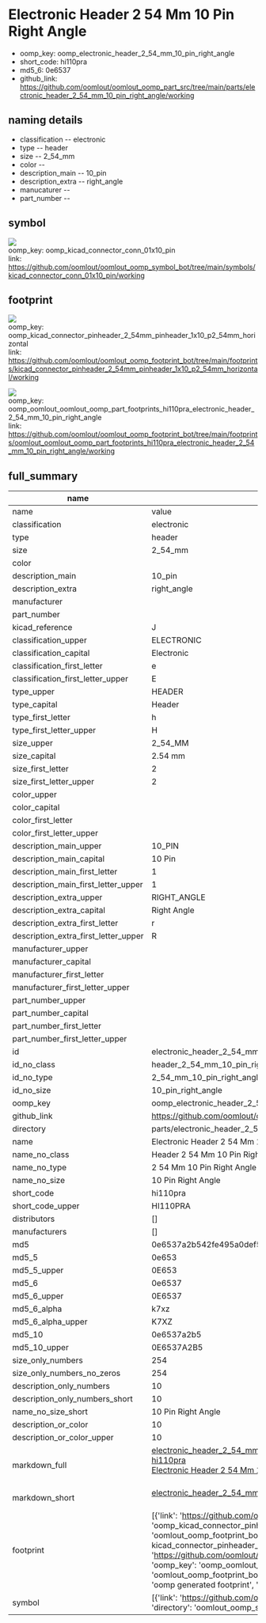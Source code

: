 # Electronic Header 2 54 Mm 10 Pin Right Angle

  
* oomp_key: oomp_electronic_header_2_54_mm_10_pin_right_angle 
* short_code: hi110pra
* md5_6: 0e6537  
* github_link: https://github.com/oomlout/oomlout_oomp_part_src/tree/main/parts/electronic_header_2_54_mm_10_pin_right_angle/working  
## naming details
* classification -- electronic
* type -- header
* size -- 2_54_mm
* color -- 
* description_main -- 10_pin
* description_extra -- right_angle
* manucaturer -- 
* part_number -- 



## symbol

![](symbol/{index}/working/working_600.png)  
oomp_key: oomp_kicad_connector_conn_01x10_pin  
link: https://github.com/oomlout/oomlout_oomp_symbol_bot/tree/main/symbols/kicad_connector_conn_01x10_pin/working  

## footprint

![](footprint/{index}/working/working_600.png)  
oomp_key: oomp_kicad_connector_pinheader_2_54mm_pinheader_1x10_p2_54mm_horizontal  
link: https://github.com/oomlout/oomlout_oomp_footprint_bot/tree/main/footprints/kicad_connector_pinheader_2_54mm_pinheader_1x10_p2_54mm_horizontal/working  

![](footprint/{index}/working/working_600.png)  
oomp_key: oomp_oomlout_oomlout_oomp_part_footprints_hi110pra_electronic_header_2_54_mm_10_pin_right_angle  
link: https://github.com/oomlout/oomlout_oomp_footprint_bot/tree/main/footprints/oomlout_oomlout_oomp_part_footprints_hi110pra_electronic_header_2_54_mm_10_pin_right_angle/working  

## full_summary
| name | value | 
| --- | --- | 
| name | value | 
| classification | electronic | 
| type | header | 
| size | 2_54_mm | 
| color |  | 
| description_main | 10_pin | 
| description_extra | right_angle | 
| manufacturer |  | 
| part_number |  | 
| kicad_reference | J | 
| classification_upper | ELECTRONIC | 
| classification_capital | Electronic | 
| classification_first_letter | e | 
| classification_first_letter_upper | E | 
| type_upper | HEADER | 
| type_capital | Header | 
| type_first_letter | h | 
| type_first_letter_upper | H | 
| size_upper | 2_54_MM | 
| size_capital | 2.54 mm | 
| size_first_letter | 2 | 
| size_first_letter_upper | 2 | 
| color_upper |  | 
| color_capital |  | 
| color_first_letter |  | 
| color_first_letter_upper |  | 
| description_main_upper | 10_PIN | 
| description_main_capital | 10 Pin | 
| description_main_first_letter | 1 | 
| description_main_first_letter_upper | 1 | 
| description_extra_upper | RIGHT_ANGLE | 
| description_extra_capital | Right Angle | 
| description_extra_first_letter | r | 
| description_extra_first_letter_upper | R | 
| manufacturer_upper |  | 
| manufacturer_capital |  | 
| manufacturer_first_letter |  | 
| manufacturer_first_letter_upper |  | 
| part_number_upper |  | 
| part_number_capital |  | 
| part_number_first_letter |  | 
| part_number_first_letter_upper |  | 
| id | electronic_header_2_54_mm_10_pin_right_angle | 
| id_no_class | header_2_54_mm_10_pin_right_angle | 
| id_no_type | 2_54_mm_10_pin_right_angle | 
| id_no_size | 10_pin_right_angle | 
| oomp_key | oomp_electronic_header_2_54_mm_10_pin_right_angle | 
| github_link | https://github.com/oomlout/oomlout_oomp_part_src/tree/main/parts/electronic_header_2_54_mm_10_pin_right_angle/working | 
| directory | parts/electronic_header_2_54_mm_10_pin_right_angle | 
| name | Electronic Header 2 54 Mm 10 Pin Right Angle | 
| name_no_class | Header 2 54 Mm 10 Pin Right Angle | 
| name_no_type | 2 54 Mm 10 Pin Right Angle | 
| name_no_size | 10 Pin Right Angle | 
| short_code | hi110pra | 
| short_code_upper | HI110PRA | 
| distributors | [] | 
| manufacturers | [] | 
| md5 | 0e6537a2b542fe495a0def5be0ef0b26 | 
| md5_5 | 0e653 | 
| md5_5_upper | 0E653 | 
| md5_6 | 0e6537 | 
| md5_6_upper | 0E6537 | 
| md5_6_alpha | k7xz | 
| md5_6_alpha_upper | K7XZ | 
| md5_10 | 0e6537a2b5 | 
| md5_10_upper | 0E6537A2B5 | 
| size_only_numbers | 254 | 
| size_only_numbers_no_zeros | 254 | 
| description_only_numbers | 10 | 
| description_only_numbers_short | 10 | 
| name_no_size_short | 10 Pin Right Angle | 
| description_or_color | 10 | 
| description_or_color_upper | 10 | 
| markdown_full | [electronic_header_2_54_mm_10_pin_right_angle](https://github.com/oomlout/oomlout_oomp_part_src/tree/main/parts/electronic_header_2_54_mm_10_pin_right_angle/working)<br>[hi110pra](https://github.com/oomlout/oomlout_oomp_part_src/tree/main/parts/electronic_header_2_54_mm_10_pin_right_angle/working)<br>[Electronic Header 2 54 Mm 10 Pin Right Angle](https://github.com/oomlout/oomlout_oomp_part_src/tree/main/parts/electronic_header_2_54_mm_10_pin_right_angle/working)<br><br> | 
| markdown_short | [electronic_header_2_54_mm_10_pin_right_angle](https://github.com/oomlout/oomlout_oomp_part_src/tree/main/parts/electronic_header_2_54_mm_10_pin_right_angle/working)<br><br> | 
| footprint | [{'link': 'https://github.com/oomlout/oomlout_oomp_footprint_bot/tree/main/foootprntss/kicad_connector_pinheader_2_54mm_pinheader_1x10_p2_54mm_horizontal', 'oomp_key': 'oomp_kicad_connector_pinheader_2_54mm_pinheader_1x10_p2_54mm_horizontal', 'directory': 'oomlout_oomp_footprint_bot/footprints/kicad_connector_pinheader_2_54mm_pinheader_1x10_p2_54mm_horizontal//working/working.kicad_mod', 'note': 'source footprint kicad_connector_pinheader_2_54mm_pinheader_1x10_p2_54mm_horizontal', 'index': 0}, {'link': 'https://github.com/oomlout/oomlout_oomp_footprint_bot/tree/main/foootprntss/oomlout_oomlout_oomp_part_footprints_hi110pra_electronic_header_2_54_mm_10_pin_right_angle', 'oomp_key': 'oomp_oomlout_oomlout_oomp_part_footprints_hi110pra_electronic_header_2_54_mm_10_pin_right_angle', 'directory': 'oomlout_oomp_footprint_bot/footprints/oomlout_oomlout_oomp_part_footprints_hi110pra_electronic_header_2_54_mm_10_pin_right_angle//working/working.kicad_mod', 'note': 'oomp generated footprint', 'index': 1}] | 
| symbol | [{'link': 'https://github.com/oomlout/oomlout_oomp_symbol_bot/tree/main/symbols/kicad_connector_conn_01x10_pin', 'oomp_key': 'oomp_kicad_connector_conn_01x10_pin', 'directory': 'oomlout_oomp_symbol_bot/symbols/kicad_connector_conn_01x10_pin//working/working.kicad_sym', 'index': 0}] | 
